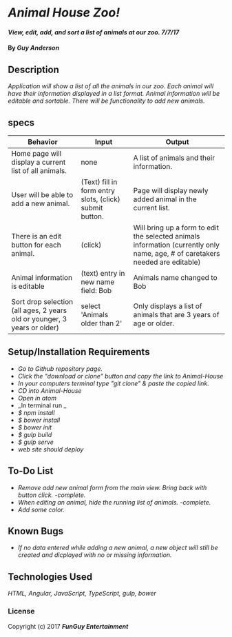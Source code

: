 # _Animal House Zoo!_

#### _View, edit, add, and sort a list of animals at our zoo. 7/7/17_

#### By _**Guy Anderson**_

## Description

_Application will show a list of all the animals in our zoo. Each animal will have their information displayed in a list format. Animal information will be editable and sortable. There will be functionality to add new animals._

## specs
| Behavior | Input | Output |
|---|---|---|
| Home page will display a current list of all animals. | none | A list of animals and their information. |
| User will be able to add a new animal. | (Text) fill in form entry slots, (click) submit button. | Page will display newly added animal in the current list. |
| There is an edit button for each animal. | (click) | Will bring up a form to edit the selected animals information (currently only name, age, # of caretakers needed are editable) |
| Animal information is editable | (text) entry in new name field: Bob | Animals name changed to Bob |
| Sort drop selection (all ages, 2 years old or younger, 3 years or older) | select 'Animals older than 2' | Only displays a list of animals that are 3 years of age or older. |



## Setup/Installation Requirements


* _Go to Github repository page._
* _Click the "download or clone" button and copy the link to Animal-House_
* _In your computers terminal type "git clone" & paste the copied link._
* _CD into Animal-House_
* _Open in atom_
* _In terminal run _
* _$ npm install_
* _$ bower install_
* _$ bower init_
* _$ gulp build_
* _$ gulp serve_
* _web site should deploy_

## To-Do List

* _Remove add new animal form from the main view. Bring back with button click. -complete._
* _When editing an animal, hide the running list of animals. -complete._
* _Add some color._

## Known Bugs

* _If no data entered while adding a new animal, a new object will still be created and dicplayed with no or missing information._

## Technologies Used

_HTML, Angular, JavaScript, TypeScript, gulp, bower_

### License

Copyright (c) 2017 **_FunGuy Entertainment_**
